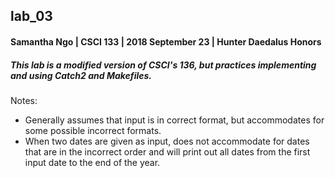 ## lab_03
#### Samantha Ngo | CSCI 133 | 2018 September 23 | Hunter Daedalus Honors

##### This lab is a modified version of CSCI's 136, but practices implementing and using Catch2 and Makefiles.

Notes:
- Generally assumes that input is in correct format, but accommodates for some possible incorrect formats.
- When two dates are given as input, does not accommodate for dates that are in the incorrect order and will print out all dates from the first input date to the end of the year.
